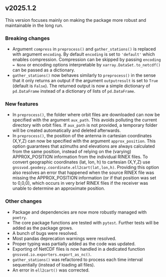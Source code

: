 ## v2025.1.2
This version focuses mainly on making the package more robust and maintainable in the long run.
### Breaking changes
- Argument `compress` in `preprocess()` and `gather_stations()` is replaced with argument `encoding`. By default `encoding` is set to `'default'` which enables compression. Compression can be skipped by passing `encoding = None` or encoding options interpretable by `xarray.DataSet.to_netcdf()` can be passed as a dictionary.
- `gather_stations()` now behaves similarly to `preprocess()` in the sense that it only returns an output if the argument `outputresult` is set to `True` (default is `False`). The returned output is now a simple dictionary of `pd.DataFrame` instead of a dictionary of lists of `pd.DataFrame`.
### New features
- In `preprocess()`, the folder where orbit files are downloaded can now be specified with the argument `aux_path`. This avoids polluting the current directory with orbit files. If `aux_path` is not provided, a temporary folder will be created automatically and deleted afterwards.
- In `preprocess()`, the position of the antenna in cartesian coordinates (X,Y,Z) can now be specified with the argument `approx_position`. This option guarantees that azimuths and elevations are always calculated from the same position, instead of relying on the (varying) APPROX_POSITION information from the individual RINEX files. To convert geographic coordinates (lat, lon, h) to cartesian (X,Y,Z) use `gnssvod.geodesy.coordinate.ell2cart(lat,lon,h)`. Providing this option also resolves an error that happened when the source RINEX file was missing the APPROX_POSITION information (or if that position was set to 0,0,0), which occurs in very brief RINEX files if the receiver was unable to determine an approximate position.
### Other changes
- Package and dependencies are now more robustly managed with `poetry`.
- The core package functions are tested with `pytest`. Further tests will be added as the package grows.
- A bunch of bugs were resolved.
- Most pandas deprecation warnings were resolved.
- Proper typing was partially added as the code was updated. 
- Exporting of NetCDF files is now handled in a dedicated function `gnssvod.io.exporters.export_as_nc()`.
- `gather_stations()` was refactored to process each time interval sequentially (instead of loading all files).
- An error in `ell2cart()` was corrected.